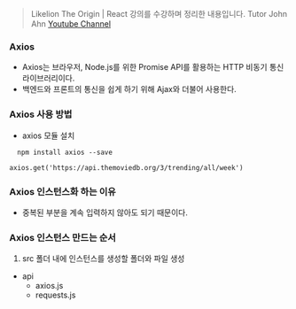 > Likelion The Origin | React 강의를 수강하며 정리한 내용입니다. Tutor John Ahn [Youtube Channel](https://www.youtube.com/channel/UCFyXA9x8lpL3EYWeYhj4C4Q)

### Axios

- Axios는 브라우저, Node.js를 위한 Promise API를 활용하는 HTTP 비동기 통신 라이브러리이다.
- 백엔드와 프론트의 통신을 쉽게 하기 위해 Ajax와 더불어 사용한다.

### Axios 사용 방법

- axios 모듈 설치

```
  npm install axios --save
```

```
axios.get('https://api.themoviedb.org/3/trending/all/week')
```

### Axios 인스턴스화 하는 이유

- 중복된 부분을 계속 입력하지 않아도 되기 때문이다.

### Axios 인스턴스 만드는 순서

1. src 폴더 내에 인스턴스를 생성할 폴더와 파일 생성

- api
  - axios.js
  - requests.js
